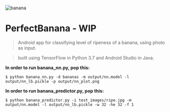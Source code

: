 ![banana](https://i2.wp.com/www.anthropocenemagazine.org/wp-content/uploads/2019/08/banana.jpg?zoom=2)

# PerfectBanana - WIP

> Android app for classifying level of ripeness of a banana, using photo as input.

> built using TensorFlow in Python 3.7 and Android Studio in Java.

**In order to run banana_nn.py, pop this:**
```shell
$ python banana_nn.py -d bananas -m output/nn.model -l output/nn_lb.pickle -p output/nn_plot.png
```
**In order to run banana_predictor.py, pop this:**
```shell
$ python banana_predictor.py -i test_images/ripe.jpg -m output/nn.model -l output/nn_lb.pickle -w 32 -he 32 -f 1
```

